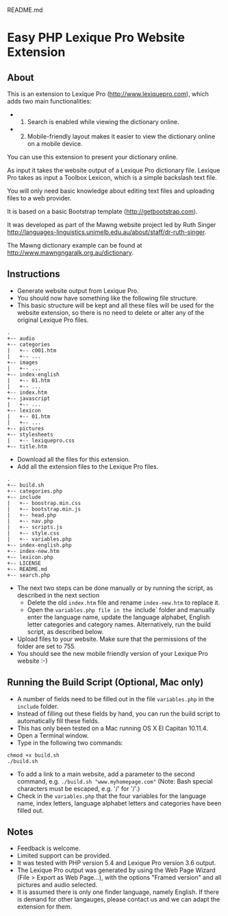README.md

# Easy PHP Lexique Pro Website Extension

## About

This is an extension to Lexique Pro (http://www.lexiquepro.com), which adds two main functionalities: 
- 1. Search is enabled while viewing the dictionary online. 
- 2. Mobile-friendly layout makes it easier to view the dictionary online on a mobile device. 

You can use this extension to present your dictionary online. 

As input it takes the website output of a Lexique Pro dictionary file. Lexique Pro takes as input a Toolbox Lexicon, which is a simple backslash text file.

You will only need basic knowledge about editing text files and uploading files to a web provider.

It is based on a basic Bootstrap template (<http://getbootstrap.com>).

It was developed as part of the Mawng website project led by Ruth Singer <http://languages-linguistics.unimelb.edu.au/about/staff/dr-ruth-singer>.

The Mawng dictionary example can be found at <http://www.mawngngaralk.org.au/dictionary>.

## Instructions

- Generate website output from Lexique Pro. 
- You should now have something like the following file structure.
- This basic structure will be kept and all these files will be used for the website extension, so there is no need to delete or alter any of the original Lexique Pro files.

```
.
+-- audio
+-- categories
|   +-- c001.htm
|   +-- ...
+-- images
|   +-- ...
+-- index-english
|   +-- 01.htm
|   +-- ...
+-- index.htm
+-- javascript
|   +-- ...
+-- lexicon
|   +-- 01.htm
|   +-- ...
+-- pictures
+-- stylesheets
|   +-- lexiquepro.css
+-- title.htm
```

- Download all the files for this extension.
- Add all the extension files to the Lexique Pro files.

```
.
+-- build.sh
+-- categories.php
+-- include
|   +-- boostrap.min.css
|   +-- bootstrap.min.js
|   +-- head.php
|   +-- nav.php
|   +-- scripts.js
|   +-- style.css
|   +-- variables.php
+-- index-english.php
+-- index-new.htm
+-- lexicon.php
+-- LICENSE
+-- README.md
+-- search.php
```

- The next two steps can be done manually or by running the script, as described in the next section
    - Delete the old `index.htm` file and rename `index-new.htm` to replace it.
    - Open the `variables.php file in the `include` folder and manually enter the language name, update the language alphabet, English letter categories and category names. Alternatively, run the build script, as described below.
- Upload files to your website. Make sure that the permissions of the folder are set to 755.
- You should see the new mobile friendly version of your Lexique Pro website :-)

## Running the Build Script (Optional, Mac only)
- A number of fields need to be filled out in the file `variables.php` in the `include` folder.
- Instead of filling out these fields by hand, you can run the build script to automatically fill these fields.
- This has only been tested on a Mac running OS X El Capitan 10.11.4.
- Open a Terminal window.
- Type in the following two commands:

```
chmod +x build.sh
./build.sh
```

- To add a link to a main website, add a parameter to the second command, e.g. `./build.sh "www.myhomepage.com"` (Note: Bash special characters must be escaped, e.g. '\/' for '/'.)
- Check in the `variables.php` that the four variables for the language name, index letters, language alphabet letters and categories have been filled out.

## Notes
- Feedback is welcome.
- Limited support can be provided.
- It was tested with PHP version 5.4 and Lexique Pro version 3.6 output.
- The Lexique Pro output was generated by using the Web Page Wizard (File > Export as Web Page...), with the options "Framed version" and all pictures and audio selected.
- It is assumed there is only one finder language, namely English. If there is demand for other langauges, please contact us and we can adapt the extension for them.

